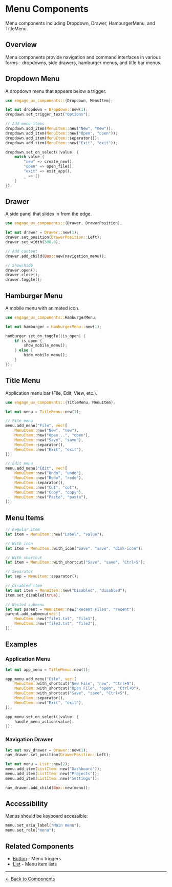 # Menu Components

Menu components including Dropdown, Drawer, HamburgerMenu, and TitleMenu.

## Overview

Menu components provide navigation and command interfaces in various forms - dropdowns, side drawers, hamburger menus, and title bar menus.

## Dropdown Menu

A dropdown menu that appears below a trigger.

```rust
use engage_ux_components::{Dropdown, MenuItem};

let mut dropdown = Dropdown::new(1);
dropdown.set_trigger_text("Options");

// Add menu items
dropdown.add_item(MenuItem::new("New", "new"));
dropdown.add_item(MenuItem::new("Open", "open"));
dropdown.add_item(MenuItem::separator());
dropdown.add_item(MenuItem::new("Exit", "exit"));

dropdown.set_on_select(|value| {
    match value {
        "new" => create_new(),
        "open" => open_file(),
        "exit" => exit_app(),
        _ => {}
    }
});
```

## Drawer

A side panel that slides in from the edge.

```rust
use engage_ux_components::{Drawer, DrawerPosition};

let mut drawer = Drawer::new(1);
drawer.set_position(DrawerPosition::Left);
drawer.set_width(300.0);

// Add content
drawer.add_child(Box::new(navigation_menu));

// Show/hide
drawer.open();
drawer.close();
drawer.toggle();
```

## Hamburger Menu

A mobile menu with animated icon.

```rust
use engage_ux_components::HamburgerMenu;

let mut hamburger = HamburgerMenu::new(1);

hamburger.set_on_toggle(|is_open| {
    if is_open {
        show_mobile_menu();
    } else {
        hide_mobile_menu();
    }
});
```

## Title Menu

Application menu bar (File, Edit, View, etc.).

```rust
use engage_ux_components::{TitleMenu, MenuItem};

let mut menu = TitleMenu::new(1);

// File menu
menu.add_menu("File", vec![
    MenuItem::new("New", "new"),
    MenuItem::new("Open...", "open"),
    MenuItem::new("Save", "save"),
    MenuItem::separator(),
    MenuItem::new("Exit", "exit"),
]);

// Edit menu
menu.add_menu("Edit", vec![
    MenuItem::new("Undo", "undo"),
    MenuItem::new("Redo", "redo"),
    MenuItem::separator(),
    MenuItem::new("Cut", "cut"),
    MenuItem::new("Copy", "copy"),
    MenuItem::new("Paste", "paste"),
]);
```

## Menu Items

```rust
// Regular item
let item = MenuItem::new("Label", "value");

// With icon
let item = MenuItem::with_icon("Save", "save", "disk-icon");

// With shortcut
let item = MenuItem::with_shortcut("Save", "save", "Ctrl+S");

// Separator
let sep = MenuItem::separator();

// Disabled item
let mut item = MenuItem::new("Disabled", "disabled");
item.set_disabled(true);

// Nested submenu
let mut parent = MenuItem::new("Recent Files", "recent");
parent.add_submenu(vec![
    MenuItem::new("file1.txt", "file1"),
    MenuItem::new("file2.txt", "file2"),
]);
```

## Examples

### Application Menu

```rust
let mut app_menu = TitleMenu::new(1);

app_menu.add_menu("File", vec![
    MenuItem::with_shortcut("New File", "new", "Ctrl+N"),
    MenuItem::with_shortcut("Open File", "open", "Ctrl+O"),
    MenuItem::with_shortcut("Save", "save", "Ctrl+S"),
    MenuItem::separator(),
    MenuItem::new("Exit", "exit"),
]);

app_menu.set_on_select(|value| {
    handle_menu_action(value);
});
```

### Navigation Drawer

```rust
let mut nav_drawer = Drawer::new(1);
nav_drawer.set_position(DrawerPosition::Left);

let mut menu = List::new(2);
menu.add_item(ListItem::new("Dashboard"));
menu.add_item(ListItem::new("Projects"));
menu.add_item(ListItem::new("Settings"));

nav_drawer.add_child(Box::new(menu));
```

## Accessibility

Menus should be keyboard accessible:

```rust
menu.set_aria_label("Main menu");
menu.set_role("menu");
```

## Related Components

- [Button](button.md) - Menu triggers
- [List](list.md) - Menu item lists

---

[← Back to Components](index.md)
